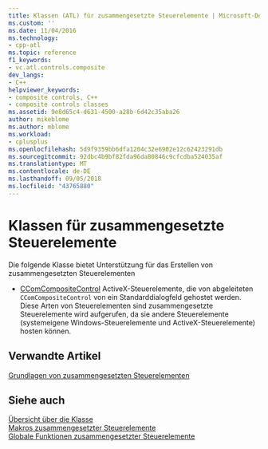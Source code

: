 ```yaml
---
title: Klassen (ATL) für zusammengesetzte Steuerelemente | Microsoft-Dokumentation
ms.custom: ''
ms.date: 11/04/2016
ms.technology:
- cpp-atl
ms.topic: reference
f1_keywords:
- vc.atl.controls.composite
dev_langs:
- C++
helpviewer_keywords:
- composite controls, C++
- composite controls classes
ms.assetid: 9e8d65c4-d631-4500-a28b-6d42c35aba26
author: mikeblome
ms.author: mblome
ms.workload:
- cplusplus
ms.openlocfilehash: 5d9f9359bb6dfa1204c32e6902e12c62423291db
ms.sourcegitcommit: 92dbc4b9bf82fda96da80846c9cfcdba524035af
ms.translationtype: MT
ms.contentlocale: de-DE
ms.lasthandoff: 09/05/2018
ms.locfileid: "43765880"
---
```

# <a name="composite-controls-classes"></a>Klassen für zusammengesetzte Steuerelemente

Die folgende Klasse bietet Unterstützung für das Erstellen von zusammengesetzten Steuerelementen

- [CComCompositeControl](../atl/reference/ccomcompositecontrol-class.md) ActiveX-Steuerelemente, die von abgeleiteten `CComCompositeControl` von ein Standarddialogfeld gehostet werden. Diese Arten von Steuerelementen sind zusammengesetzte Steuerelemente wird aufgerufen, da sie andere Steuerelemente (systemeigene Windows-Steuerelemente und ActiveX-Steuerelemente) hosten können.

## <a name="related-articles"></a>Verwandte Artikel

[Grundlagen von zusammengesetzten Steuerelementen](../atl/atl-composite-control-fundamentals.md)

## <a name="see-also"></a>Siehe auch

[Übersicht über die Klasse](../atl/atl-class-overview.md)   
[Makros zusammengesetzter Steuerelemente](../atl/reference/composite-control-macros.md)   
[Globale Funktionen zusammengesetzter Steuerelemente](../atl/reference/composite-control-global-functions.md)

